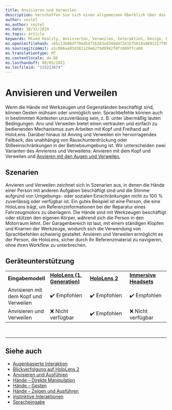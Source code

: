 ```yaml
---
title: Anvisieren und Verweilen
description: Verschaffen Sie sich einen allgemeinen Überblick über das Eingabemodell zum Anvieren und Verweilen mit den Augen und mit dem Kopf für Mixed Reality-Anwendungen.
author: sostel
ms.author: sostel
ms.date: 10/31/2019
ms.topic: article
keywords: Mixed Reality, Anvisierten, Verweilen, Interaktion, Design, Eyetracking, Kopfverfolgung, Mixed Reality-Headset, Windows Mixed Reality-Headset, Virtual Reality-Headset, HoloLens, MRTK, Mixed Reality Toolkit
ms.openlocfilehash: c65c13b06df70ed5471b283ad349dd72e1575018a98913177983d7a13571d666
ms.sourcegitcommit: a1c086aa83d381129e62f9d8942f0fc889ffcab0
ms.translationtype: MT
ms.contentlocale: de-DE
ms.lasthandoff: 08/05/2021
ms.locfileid: "115213674"
---
```

# <a name="gaze-and-dwell"></a>Anvisieren und Verweilen

Wenn die Hände mit Werkzeugen und Gegenständen beschäftigt sind, können Gesten mühsam oder unmöglich sein.
Sprachbefehle können auch in bestimmten Kontexten unzuverlässig sein, z. B. unter übermäßig lauten Bedingungen.
Anv und Verweilen bietet einen vertrauten und einfach zu bedienenden Mechanismus zum Arbeiten mit Kopf und Freihand auf HoloLens.
Darüber hinaus ist Anving und Verweilen ein hervorragendes Fallback, das unabhängig von Rauschunterdrückung oder Stilleeinschränkungen in der Betriebsumgebung ist.
Wir unterscheiden zwei Varianten des [](gaze-and-dwell-head.md) _Anvierens_ und Verweilens: Anvieren mit dem Kopf und Verweilen und [Anvieren mit den Augen und Verweilen.](gaze-and-dwell-eyes.md)

## <a name="scenarios"></a>Szenarien

Anvieren und Verweilen zeichnet sich in Szenarien aus, in denen die Hände einer Person mit anderen Aufgaben beschäftigt sind und die Stimme aufgrund von Umgebungs- oder sozialen Einschränkungen nicht zu 100 % zuverlässig oder verfügbar ist.
Ein gutes Beispiel ist eine Person, die eine HoloLens trägt, um Referenzinformationen bei der Reparatur eines Fahrzeugmotors zu überlagern.
Die Hände sind mit Werkzeugen beschäftigt oder stützen den eigenen Körper, während sich die Person in den Motorraum lehnt.
Der Garagenbereich ist laut, mit einem ständigen Klopfen und Knarren der Werkzeuge, wodurch sich die Verwendung von Sprachbefehlen schwierig gestaltet.
Anvieren und Verweilen ermöglicht es der Person, die HoloLens, sicher durch ihr Referenzmaterial zu navigieren, ohne ihren Workflow zu unterbrechen.

## <a name="device-support"></a>Geräteunterstützung

<table>
    <colgroup>
    <col width="25%" />
    <col width="25%" />
    <col width="25%" />
    <col width="25%" />
    </colgroup>
    <tr>
        <td><strong>Eingabemodell</strong></td>
        <td><a href="/hololens/hololens1-hardware"><strong>HoloLens (1. Generation)</strong></a></td>
        <td><a href="https://docs.microsoft.com/hololens/hololens2-hardware"><strong>HoloLens 2</strong></td>
        <td><a href="../discover/immersive-headset-hardware-details.md"><strong>Immersive Headsets</strong></a></td>
    </tr>
     <tr>
        <td>Anvisieren mit dem Kopf und Verweilen</td>
        <td>✔️ Empfohlen</td>
        <td>✔️ Empfohlen</td>
        <td>✔️ Empfohlen</td>
    </tr>
     <tr>
        <td>Anvisieren und Verweilen</td>
        <td>❌ Nicht verfügbar</td>
        <td>✔️ Empfohlen</td>
        <td>❌ Nicht verfügbar</td>
    </tr>
</table>


<br>

---

 ## <a name="see-also"></a>Siehe auch

* [Augenbasierte Interaktion](eye-gaze-interaction.md)
* [Blickverfolgung auf HoloLens 2](eye-tracking.md)
* [Anvisieren und Ausführen](gaze-and-commit.md)
* [Hände – Direkte Manipulation](direct-manipulation.md)
* [Hände – Gesten](gaze-and-commit.md#composite-gestures)
* [Hände – Zeigen und Ausführen](point-and-commit.md)
* [Instinktive Interaktionen](interaction-fundamentals.md)
* [Spracheingabe](voice-input.md)
